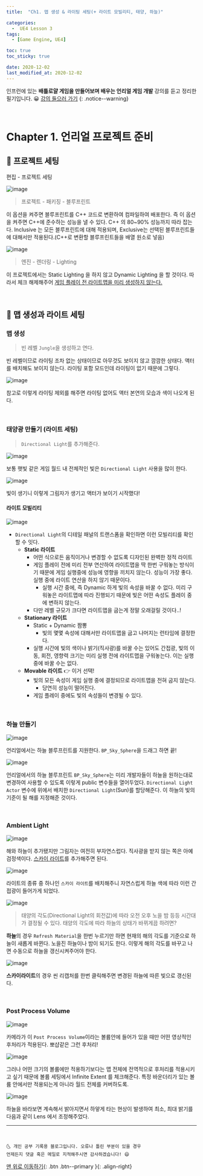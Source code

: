 ```yaml
---
title:  "Ch1. 맵 생성 & 라이팅 세팅(+ 라이트 모빌리티, 태양, 하늘)" 

categories:
  -  UE4 Lesson 3 
tags:
  - [Game Engine, UE4]

toc: true
toc_sticky: true

date: 2020-12-02
last_modified_at: 2020-12-02
---
```


인프런에 있는 **배틀로얄 게임을 만들어보며 배우는 언리얼 게임 개발** 강의를 듣고 정리한 필기입니다. 😀 [강의 들으러 가기](https://www.inflearn.com/course/unreal-%EC%96%B8%EB%A6%AC%EC%96%BC-%EA%B2%8C%EC%9E%84-%EA%B0%9C%EB%B0%9C-%EA%B0%95%EC%A2%8C#description)
{: .notice--warning}

<br>

# Chapter 1. 언리얼 프로젝트 준비

## 🚕 프로젝트 세팅

편집 - 프로젝트 세팅

![image](https://user-images.githubusercontent.com/42318591/100848992-3f4acb00-34c5-11eb-9135-f409a0dc542c.png)

> 프로젝트 - 패키징 - 블루프린트

이 옵션을 켜주면 블루프린트를 C++ 코드로 변환하여 컴파일하여 배포한다. 즉 이 옵션을 켜주면 C++에 준수하는 성능을 낼 수 있다. C++ 의 80~90% 성능까지 따라 잡는다. Inclusive 는 모든 블루프린트에 대해 적용되며, Exclusive는 선택된 블루프린트들에 대해서만 적용된다.(C++로 변환할 블루프린트들을 배열 원소로 넣음)

![image](https://user-images.githubusercontent.com/42318591/100849056-5be70300-34c5-11eb-9e1b-4b1a82d9e999.png)

> 엔진 - 렌더링 - Lighting

이 프로젝트에서는 Static Lighting 을 하지 않고 Dynamic Lighting 을 할 것이다. 따라서 체크 해제해주어 <u>게임 플레이 전 라이트맵을 미리 생성하지 않는다.</u>


<br>

## 🚗 맵 생성과 라이트 세팅

### 맵 생성

> 빈 레벨 `Jungle`을 생성하고 연다.

빈 레벨이므로 라이팅 조차 없는 상태이므로 아무것도 보이지 않고 깜깜한 상태다. 액터를 배치해도 보이지 않는다. 라이팅 포함 모드인데 라이팅이 없기 때문에 그렇다.

![image](https://user-images.githubusercontent.com/42318591/100850506-3ce97080-34c7-11eb-80e3-b697eed62c23.png)

참고로 이렇게 라이팅 제외를 해주면 라이팅 없어도 액터 본연의 모습과 색이 나오게 된다.

<br>

### 태양광 만들기 (라이트 세팅)

> `Directional Light`를 추가해준다.

![image](https://user-images.githubusercontent.com/42318591/100851486-a322c300-34c8-11eb-9696-b9d18e9839c8.png)

보통 햇빛 같은 게임 월드 내 전체적인 빛은 `Directional Light` 사용을 많이 한다.

![image](https://user-images.githubusercontent.com/42318591/100851666-d82f1580-34c8-11eb-8546-c47535b0204d.png)

빛이 생기니 이렇게 그림자가 생기고 액터가 보이기 시작했다!

#### 라이트 모빌리티 

![image](https://user-images.githubusercontent.com/42318591/100852301-a66a7e80-34c9-11eb-9e1e-6103c2c06121.png)

- `Directional Light`의 디테일 패널의 트랜스폼을 확인하면 이런 모빌리티를 확인할 수 잇다.
  - **Static 라이트**
    - 어떤 식으로든 움직이거나 변경할 수 없도록 디자인된 완벽한 정적 라이트
    - 게임 플레이 전에 미리 전부 연산하여 라이트맵을 딱 한번 구워놓는 방식이기 때문에 게임 실행중에 성능에 영향을 끼치지 않는다. 성능이 가장 좋다. 실행 중에 라이트 연산을 하지 않기 때문이다. 
      - 실행 시간 중에, 즉 Dynamic 하게 빛의 속성을 바꿀 수 없다. 미리 구워놓은 라이트맵에 따라 진행되기 때문에 빛은 어떤 속성도 플레이 중에 변하지 않는다.
    - 다만 레벨 규모가 크다면 라이트맵을 굽는게 정말 오래걸릴 것이다..! 
  - **Stationary 라이트**
    - Static + Dynamic 짬뽕
      - 빛의 몇몇 속성에 대해서만 라이트맵을 굽고 나머지는 런타임에 결정한다.
    - 실행 시간에 빛의 색이나 밝기(직사광)를 바꿀 수는 있어도 간접광, 빛의 이동, 회전, 영향력 크기는 미리 실행 전에 라이트맵을 구워놓는다. 이는 실행 중에 바꿀 수는 없다.
  - **Movable 라이트** 👉 이거 선택! 
    - 빛의 모든 속성이 게임 실행 중에 결정되므로 라이트맵을 전혀 굽지 않는다. 
      - 당연히 성능이 떨어진다. 
    - 게임 플레이 중에도 빛의 속성들이 변경될 수 있다.


<br>

### 하늘 만들기 

![image](https://user-images.githubusercontent.com/42318591/100852694-34466980-34ca-11eb-909a-4a4381544df5.png)

언리얼에서는 하늘 블루프린트를 지원한다. `BP_Sky_Sphere`을 드래그 하면 끝!

![image](https://user-images.githubusercontent.com/42318591/100852954-85eef400-34ca-11eb-8db0-de25ed39ad0c.png)

언리얼에서의 하늘 블루프린트 `BP_Sky_Sphere`는 미리 개발자들이 하늘을 원하는대로 변경하여 사용할 수 있도록 이렇게 public 변수들을 열어두었다. `Directional Light Actor` 변수에 위에서 배치한 `Directional Light`(Sun)를 할당해준다. 이 하늘의 빛의 기준이 될 해를 지정해준 것이다. 

<br>

### Ambient Light

![image](https://user-images.githubusercontent.com/42318591/100853202-d6fee800-34ca-11eb-9cda-f806e3922293.png)

해와 하늘이 추가됐지만 그림자는 여전히 부자연스럽다. 직사광을 받지 않는 쪽은 아예 검정색이다. <u>스카이 라이트</u>를 추가해주면 된다.

![image](https://user-images.githubusercontent.com/42318591/100853296-f39b2000-34ca-11eb-84d9-ee1fac05bfc5.png)

라이트의 종류 중 하나인 `스카이 라이트`를 배치해주니 자연스럽게 하늘 색에 따라 이런 간접광이 들어가게 되었다. 

![image](https://user-images.githubusercontent.com/42318591/100854848-e2531300-34cc-11eb-9606-43d578ccf70a.png)

> 태양의 각도(Directional Light의 회전값)에 따라 오전 오후 노을 밤 등등 시간대가 결정될 수 있다. 태양의 각도에 따라 하늘의 상태가 바뀌게끔 하려면?

**하늘**의 경우 `Refresh Material`을 한번 누르기만 하면 현재의 해의 각도를 기준으로 하늘이 새롭게 바뀐다. 노을진 하늘이나 밤이 되기도 한다. 이렇게 해의 각도를 바꾸고 나면 수동으로 하늘을 갱신시켜주어야 한다.

![image](https://user-images.githubusercontent.com/42318591/100854959-00207800-34cd-11eb-9b4f-514235deb8ee.png)

**스카이라이트**의 경우 씬 리캡처를 한번 클릭해주면 변경된 하늘에 따른 빛으로 갱신된다.

<br>

### Post Process Volume

![image](https://user-images.githubusercontent.com/42318591/100949577-ec692600-354d-11eb-837c-1595c978a0c7.png)

카메라가 이 `Post Process Volume`이라는 볼륨안에 들어가 있을 때만 어떤 영상적인 후처리가 적용된다. 뽀샵같은 그런 후처리! 

![image](https://user-images.githubusercontent.com/42318591/100855441-863cbe80-34cd-11eb-842a-c2bd071449a3.png)

그러나 어떤 크기의 볼륨에만 적용하기보다는 맵 전체에 전역적으로 후처리를 적용시키고 싶기 때문에 볼륨 세팅에서 Infinite Extent 를 체크해준다. 특정 바운더리가 있는 볼륨 안에서만 적용되는게 아니라 월드 전체를 커버하도록.

![image](https://user-images.githubusercontent.com/42318591/100856026-3d393a00-34ce-11eb-823d-b7850ed3d34d.png)

하늘을 바라보면 계속해서 밝아지면서 하얗게 타는 현상이 발생하여 최소, 최대 밝기를 다음과 같이 Lens 에서 조정해주었다.

***
<br>

    🌜 개인 공부 기록용 블로그입니다. 오류나 틀린 부분이 있을 경우 
    언제든지 댓글 혹은 메일로 지적해주시면 감사하겠습니다! 😄

[맨 위로 이동하기](#){: .btn .btn--primary }{: .align-right}